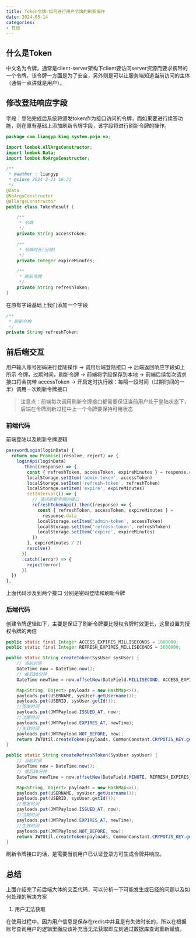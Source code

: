 ```yaml
---
title: Token令牌-如何进行用户令牌的刷新操作
date: 2024-05-14
categories:
- 其他
---
```


## 什么是Token

中文名为令牌，通常是client-server架构下client要访问server资源而要求携带的一个令牌，该令牌一方面是为了安全，另外则是可以让服务端知道当前访问的主体（通俗一点讲就是用户）。

## 修改登陆响应字段

字段：登陆完成后系统将颁发token作为接口访问的令牌，而如果要进行续签功能，则在原有基础上添加刷新令牌字段，该字段将进行刷新令牌的操作。

```java
package com.liangyp.king.system.pojo.vo;

import lombok.AllArgsConstructor;
import lombok.Data;
import lombok.NoArgsConstructor;

/**
 * @author : liangyp
 * @since 2024-2-21 16:22
 */
@Data
@NoArgsConstructor
@AllArgsConstructor
public class TokenResult {

    /**
     * 令牌
     */
    private String accessToken;

    /**
     * 令牌时长(分钟)
     */
    private Integer expireMinutes;

    /**
     * 刷新令牌
     */
    private String refreshToken;
}
```

在原有字段基础上我们添加一个字段

```java
/**
 * 刷新令牌
 */
private String refreshToken;
```

## 前后端交互

用户输入账号密码进行登陆操作 -> 调用后端登陆接口 -> 后端返回响应字段如上所示 令牌，过期时间，刷新令牌 -> 前端将字段保存到本地 -> 前端后续每次请求接口将会携带 accessToken -> 开启定时执行器：每隔一段时间（过期时间的一半）调用一次刷新令牌接口

> 注意点：前端每次调用刷新令牌接口都需要保证当前用户处于登陆状态下，后端在令牌刷新过程中上一个令牌要保持可用状态

### 前端代码

前端登陆以及刷新令牌逻辑

```js
passwordLogin(loginData) {
  return new Promise((resolve, reject) => {
    loginApi(loginData)
      .then((response) => {
        const { refreshToken, accessToken, expireMinutes } = response.data
        localStorage.setItem('admin-token', accessToken)
        localStorage.setItem('refresh-token', refreshToken)
        localStorage.setItem('expire', expireMinutes)
        setInterval(() => {
          // 请求刷新令牌的接口
          refreshTokenApi().then((response) => {
            const { refreshToken, accessToken, expireMinutes } =
              response.data
            localStorage.setItem('admin-token', accessToken)
            localStorage.setItem('refresh-token', refreshToken)
            localStorage.setItem('expire', expireMinutes)
          })
        }, expireMinutes / 2)
        resolve()
      })
      .catch((error) => {
        reject(error)
      })
  })
},
```

上面代码涉及到两个接口 分别是密码登陆和刷新令牌

### 后端代码

创建令牌逻辑如下，主要是保证了刷新令牌要比授权令牌时效更长，这里设置为授权令牌的两倍

```java
public static final Integer ACCESS_EXPIRES_MILLISECONDS = 1800000;
public static final Integer REFRESH_EXPIRES_MILLISECONDS = 3600000;

public static String createToken(SysUser sysUser) {
    // 当前时间
    DateTime now = DateTime.now();
    // 推后30分钟
    DateTime newTime = now.offsetNew(DateField.MILLISECOND, ACCESS_EXPIRES_MILLISECONDS);

    Map<String, Object> payloads = new HashMap<>();
    payloads.put(USERNAME, sysUser.getUsername());
    payloads.put(USERID, sysUser.getId());
    //签发时间
    payloads.put(JWTPayload.ISSUED_AT, now);
    //过期时间
    payloads.put(JWTPayload.EXPIRES_AT, newTime);
    //生效时间
    payloads.put(JWTPayload.NOT_BEFORE, now);
    return JWTUtil.createToken(payloads, CommonConstant.CRYPOTJS_KEY.getBytes(StandardCharsets.UTF_8));
}

public static String createRefreshToken(SysUser sysUser) {
    // 当前时间
    DateTime now = DateTime.now();
    // 推后30分钟
    DateTime newTime = now.offsetNew(DateField.MINUTE, REFRESH_EXPIRES_MILLISECONDS);

    Map<String, Object> payloads = new HashMap<>();
    payloads.put(USERNAME, sysUser.getUsername());
    payloads.put(USERID, sysUser.getId());
    //签发时间
    payloads.put(JWTPayload.ISSUED_AT, now);
    //过期时间
    payloads.put(JWTPayload.EXPIRES_AT, newTime);
    //生效时间
    payloads.put(JWTPayload.NOT_BEFORE, now);
    return JWTUtil.createToken(payloads, CommonConstant.CRYPOTJS_KEY.getBytes(StandardCharsets.UTF_8));
}
```

刷新令牌接口的话，是需要当前用户已认证登录方可生成令牌并响应。

## 总结

上面介绍完了前后端大体的交互代码，可以分析一下可能发生或已经的问题以及如何处理的解决方案

1. 用户无法获取

在使用过程中，因为用户信息是保存在redis中并且是有失效时长的，所以在根据账号查询用户的逻辑里面应该补充当无法获取即立刻通过数据库查询重新赋值。
